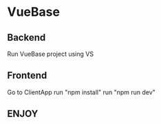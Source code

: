 # VueBase

## Backend 
Run VueBase project using VS

## Frontend
Go to ClientApp
run "npm install"
run "npm run dev"

## ENJOY ##
